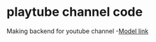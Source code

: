 # playtube channel code

Making backend for youtube channel
-[Model link](https://app.eraser.io/workspace/YtPqZ1VogxGy1jzIDkzj?origin=share)